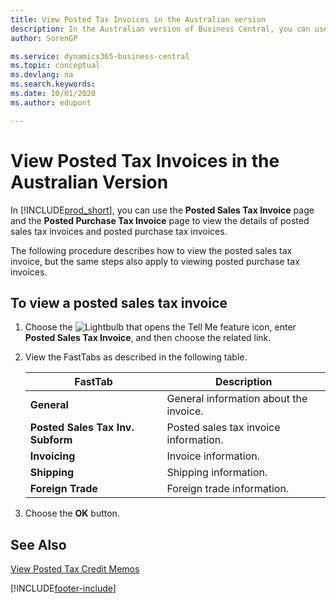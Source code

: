 ```yaml
---
title: View Posted Tax Invoices in the Australian version
description: In the Australian version of Business Central, you can use the Posted Sales Tax Invoice page and the Posted Purchase Tax Invoice page to view the details of posted sales tax invoices and posted purchase tax invoices.
author: SorenGP

ms.service: dynamics365-business-central
ms.topic: conceptual
ms.devlang: na
ms.search.keywords:
ms.date: 10/01/2020
ms.author: edupont

---
```

# View Posted Tax Invoices in the Australian Version

In [!INCLUDE[prod_short](../../includes/prod_short.md)], you can use the **Posted Sales Tax Invoice** page and the **Posted Purchase Tax Invoice** page to view the details of posted sales tax invoices and posted purchase tax invoices.  

The following procedure describes how to view the posted sales tax invoice, but the same steps also apply to viewing posted purchase tax invoices.  

## To view a posted sales tax invoice  

1.  Choose the ![Lightbulb that opens the Tell Me feature](../../media/ui-search/search_small.png "Tell me what you want to do") icon, enter **Posted Sales Tax Invoice**, and then choose the related link.  
2.  View the FastTabs as described in the following table.  

    |FastTab|Description|  
    |-------------|---------------------------------------|  
    |**General**|General information about the invoice.|  
    |**Posted Sales Tax Inv. Subform**|Posted sales tax invoice information.|  
    |**Invoicing**|Invoice information.|  
    |**Shipping**|Shipping information.|  
    |**Foreign Trade**|Foreign trade information.|  

3.  Choose the **OK** button.  

## See Also  
 [View Posted Tax Credit Memos](how-to-view-posted-tax-credit-memos.md)


[!INCLUDE[footer-include](../../includes/footer-banner.md)]